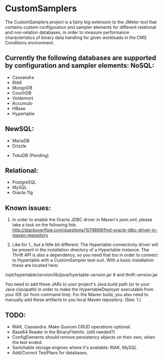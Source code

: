 CustomSamplers
==============

The CustomSamplers project is a fairly big extension to the JMeter tool that 
contains custom configuration and sampler elements for different relational and
non-relation databases, in order to measure performance characteristics of binary
data handling for given workloads in the CMS Conditions environment.

Currently the following databases are supported by configuration and sampler elements:
NoSQL:
------
 + Cassandra
 + RIAK
 + MongoDB
 + CouchDB
 + Voldemort
 + Accumulo
 + HBase
 + Hypertable

NewSQL:
-------
 + MariaDB
 + Drizzle
 - TokuDB (Pending)

Relational:
-----------
 + PostgreSQL
 + MySQL
 + Oracle 11g


Known issues:
-------------
1. In order to enable the Oracle JDBC driver in Maven's pom.xml, please take a look on the following link:
http://stackoverflow.com/questions/1074869/find-oracle-jdbc-driver-in-maven-repository

2. Like for 1., but a little bit different: The Hypertable connectivity driver will be present in the 
installation directory of a Hypertable instance. The Thrift API is also a dependency, so you need that too
in order to connect to Hypertable with a CustomSampler test-suit.
With a basic installation these are located here:

/opt/hypertable/*version*/lib/java/hyertable-*version*.jar  # and thrift-*version*.jar

You need to add these JARs to your project's Java build path (or to your Java classpath) in order to make the 
HypertableDeployer executable from your IDE (or from command line). For the Maven build, you also need to 
manually add these artifacts to you local Maven repository. (See: 1.)

TODO:
-----
 - RIAK, Cassandra: Make Quorum CRUD operations optional.
 - Base64 Reader in the BinaryFileInfo. (still needed?)
 - ConfigElements should remove persistency objects on their own, when the test ended.
 - Switchable storage engines where it's available: RIAK, MySQL
 - Add/Correct TestPlans for databases.

